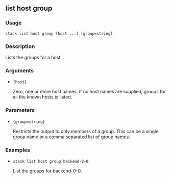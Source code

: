 ## list host group

### Usage

`stack list host group [host ...] [group=string]`

### Description


Lists the groups for a host.



### Arguments

* `{host}`

   Zero, one or more host names. If no host names are supplied, groups
	for all the known hosts is listed.


### Parameters
* `{group=string}`

   Restricts the output to only members of a group. This can be a single
        group name or a comma separated list of group names.

### Examples

* `stack list host group backend-0-0`

   List the groups for backend-0-0.



